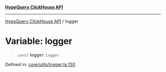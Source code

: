 [**HypeQuery ClickHouse API**](../README.md)

***

[HypeQuery ClickHouse API](../globals.md) / logger

# Variable: logger

> `const` **logger**: `Logger`

Defined in: [core/utils/logger.ts:130](https://github.com/hypequery/hypequery/blob/3a853586c0085fc2ab37dc87d6e763ba6887182a/packages/clickhouse/src/core/utils/logger.ts#L130)
